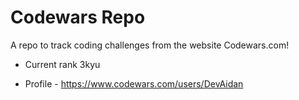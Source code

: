 # Codewars Repo

A repo to track coding challenges from the website Codewars.com!

- Current rank 3kyu

- Profile - https://www.codewars.com/users/DevAidan